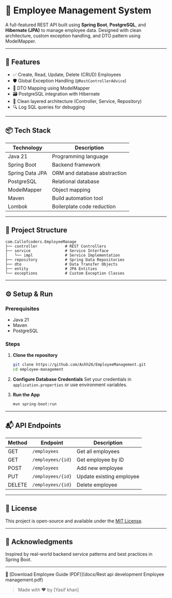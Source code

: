 # 🌟 Employee Management System

A full-featured REST API built using **Spring Boot**, **PostgreSQL**, and **Hibernate (JPA)** to manage employee data. Designed with clean architecture, custom exception handling, and DTO pattern using ModelMapper.

---

## 🚀 Features

- ✅ Create, Read, Update, Delete (CRUD) Employees
- 🛡️ Global Exception Handling (`@RestControllerAdvice`)
- 🧠 DTO Mapping using ModelMapper
- 🗃️ PostgreSQL integration with Hibernate
- 📐 Clean layered architecture (Controller, Service, Repository)
- 🔍 Log SQL queries for debugging

---

## 📦 Tech Stack

| Technology       | Description                          |
|------------------|--------------------------------------|
| Java 21          | Programming language                 |
| Spring Boot      | Backend framework                    |
| Spring Data JPA  | ORM and database abstraction         |
| PostgreSQL       | Relational database                  |
| ModelMapper      | Object mapping                       |
| Maven            | Build automation tool                |
| Lombok           | Boilerplate code reduction           |

---

## 📁 Project Structure

```
com.Callofcoders.EmployeeManage
├── controller            # REST Controllers
├── service               # Service Interface
│   └── impl              # Service Implementation
├── repository            # Spring Data Repositories
├── dto                   # Data Transfer Objects
├── entity                # JPA Entities
└── exceptions            # Custom Exception Classes
```

---

## ⚙️ Setup & Run

### Prerequisites
- Java 21
- Maven
- PostgreSQL

### Steps

1. **Clone the repository**
   ```bash
   git clone https://github.com/Ashh26/EmployeeManagement.git
   cd employee-management
   ```

2. **Configure Database Credentials**
   Set your credentials in `application.properties` or use environment variables.

3. **Run the App**
   ```bash
   mvn spring-boot:run
   ```

---

## 📬 API Endpoints

| Method | Endpoint            | Description               |
|--------|---------------------|---------------------------|
| GET    | `/employees`        | Get all employees         |
| GET    | `/employees/{id}`   | Get employee by ID        |
| POST   | `/employees`        | Add new employee          |
| PUT    | `/employees/{id}`   | Update existing employee  |
| DELETE | `/employees/{id}`   | Delete employee           |

---

## 📄 License

This project is open-source and available under the [MIT License](LICENSE).

---

## 🙌 Acknowledgments

Inspired by real-world backend service patterns and best practices in Spring Boot.

---
📘 [Download Employee Guide (PDF)](docs/Rest api development Employee management.pdf)



> Made with ❤️ by [Yasif khan]
